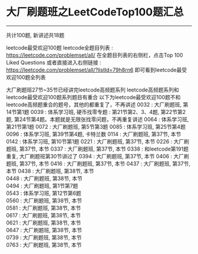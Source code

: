 # 大厂刷题班之LeetCodeTop100题汇总

---
共计100题, 新讲述共18题

leetcode最受欢迎100题
leetcode全题目列表 : https://leetcode.com/problemset/all/
在全题目列表的右侧栏，点击Top 100 Liked Questions
或者直接进入右侧链接 : https://leetcode.com/problemset/all/?listId=79h8rn6
即可看到leetcode最受欢迎100题全列表

大厂刷题班27节~35节已经讲完leetcode高频题系列
leetcode高频题系列和leetcode最受欢迎100题系列题目有重合
以下为leetcode最受欢迎100题不和leetcode高频题重合的题号，其他的都重复了，不再讲述
0032 : 大厂刷题班, 第14节第1题
0039 : 体系学习班, 硬币找零专题 : 第21节第2、3、4题, 第22节第2题, 第24节第4题。本题就是无限张找零问题，不再重复讲述
0064 : 体系学习班, 第21节第1题
0072 : 大厂刷题班, 第5节第3题
0085 : 体系学习班, 第25节第4题
0096 : 体系学习班, 第39节第4题, 卡特兰数
0114 : 大厂刷题班, 第37节, 本节
0142 : 体系学习班, 第10节第1题
0221 : 大厂刷题班, 第37节, 本节
0226 : 大厂刷题班, 第37节, 本节
0337 : 大厂刷题班, 第37节, 本节
0338 : 和leetcode第191题重复, 大厂刷题班第30节讲过了
0394 : 大厂刷题班, 第37节, 本节
0406 : 大厂刷题班, 第37节, 本节
0416 : 大厂刷题班, 第37节, 本节
0437 : 大厂刷题班, 第37节, 本节
0438 : 大厂刷题班, 第38节, 本节  
0448 : 大厂刷题班, 第38节, 本节  
0494 : 大厂刷题班, 第1节第7题  
0543 : 体系学习班, 第12节第6题  
0560 : 大厂刷题班, 第38节, 本节  
0581 : 大厂刷题班, 第38节, 本节  
0617 : 大厂刷题班, 第38节, 本节  
0621 : 大厂刷题班, 第38节, 本节  
0647 : 大厂刷题班, 第38节, 本节  
0739 : 大厂刷题班, 第38节, 本节  
0763 : 大厂刷题班, 第38节, 本节  
